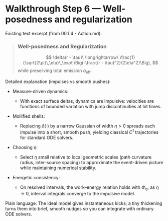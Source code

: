 # Walkthrough Step 6 — Well-posedness and regularization

Existing text excerpt (from 00.1.4 - Action.md):
> ### **Well-posedness and Regularization**
> $$
> \delta(r - \tau)\ \longrightarrow\ \frac{1}{\sqrt{2\pi}\,\eta}\,\exp\!\Big(-\frac{(r - \tau)^2}{2\eta^2}\Big),
> $$
> while preserving total emission $q_{\text{eff}}$.

Detailed explanation (impulses vs smooth pushes):

- Measure-driven dynamics:
  - With exact surface deltas, dynamics are impulsive: velocities are functions of bounded variation with jump discontinuities at hit times.

- Mollified shells:
  - Replacing $\delta(\cdot)$ by a narrow Gaussian of width $\eta>0$ spreads each impulse into a short, smooth push, yielding classical $C^1$ trajectories for standard ODE solvers.

- Choosing η:
  - Select $\eta$ small relative to local geometric scales (path curvature radius, inter-source spacing) to approximate the event-driven picture while maintaining numerical stability.

- Energetic consistency:
  - On resolved intervals, the work–energy relation holds with $\Phi_\eta$; as $\eta\to 0$, interval integrals converge to the impulsive model.

Plain language: The ideal model gives instantaneous kicks; a tiny thickening turns them into brief, smooth nudges so you can integrate with ordinary ODE solvers.
